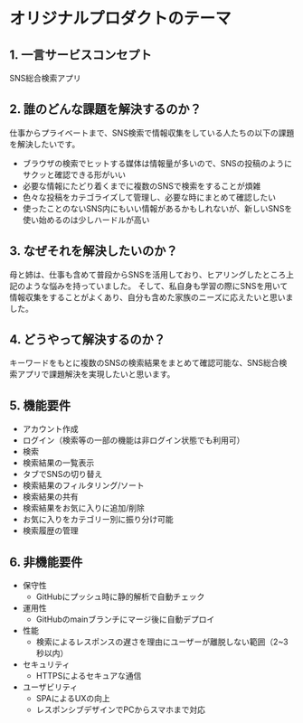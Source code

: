 # オリジナルプロダクトのテーマ

## 1. 一言サービスコンセプト
SNS総合検索アプリ

## 2. 誰のどんな課題を解決するのか？
  仕事からプライベートまで、SNS検索で情報収集をしている人たちの以下の課題を解決したいです。
  - ブラウザの検索でヒットする媒体は情報量が多いので、SNSの投稿のようにサクッと確認できる形がいい
  - 必要な情報にたどり着くまでに複数のSNSで検索をすることが煩雑
  - 色々な投稿をカテゴライズして管理し、必要な時にまとめて確認したい
  - 使ったことのないSNS内にもいい情報があるかもしれないが、新しいSNSを使い始めるのは少しハードルが高い

## 3. なぜそれを解決したいのか？
  母と姉は、仕事も含めて普段からSNSを活用しており、ヒアリングしたところ上記のような悩みを持っていました。
  そして、私自身も学習の際にSNSを用いて情報収集をすることがよくあり、自分も含めた家族のニーズに応えたいと思いました。

## 4. どうやって解決するのか？
  キーワードをもとに複数のSNSの検索結果をまとめて確認可能な、SNS総合検索アプリで課題解決を実現したいと思います。

## 5. 機能要件
  - アカウント作成
  - ログイン（検索等の一部の機能は非ログイン状態でも利用可）
  - 検索
  - 検索結果の一覧表示
  - タブでSNSの切り替え
  - 検索結果のフィルタリング/ソート
  - 検索結果の共有
  - 検索結果をお気に入りに追加/削除
  - お気に入りをカテゴリー別に振り分け可能
  - 検索履歴の管理

## 6. 非機能要件
  - 保守性
    - GitHubにプッシュ時に静的解析で自動チェック
  - 運用性
    - GitHubのmainブランチにマージ後に自動デプロイ
  - 性能
    - 検索によるレスポンスの遅さを理由にユーザーが離脱しない範囲（2~3秒以内）
  - セキュリティ
    - HTTPSによるセキュアな通信
  - ユーザビリティ
    - SPAによるUXの向上
    - レスポンシブデザインでPCからスマホまで対応
